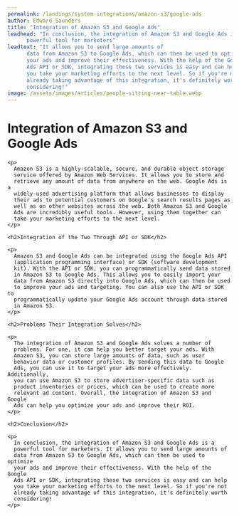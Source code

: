 ```yaml
---
permalink: /landings/system-integrations/amazon-s3/google-ads
author: Edward Saunders
title: "Integration of Amazon S3 and Google Ads"
leadhead: "In conclusion, the integration of Amazon S3 and Google Ads is a
      powerful tool for marketers"
leadtext: "It allows you to send large amounts of
      data from Amazon S3 to Google Ads, which can then be used to optimize
      your ads and improve their effectiveness. With the help of the Google
      Ads API or SDK, integrating these two services is easy and can help
      you take your marketing efforts to the next level. So if you're not
      already taking advantage of this integration, it's definitely worth
      considering!"
image: /assets/images/articles/people-sitting-near-table.webp
---
```

<div class="arttext">    <h1>Integration of Amazon S3 and Google Ads</h1>

    <p>
      Amazon S3 is a highly-scalable, secure, and durable object storage
      service offered by Amazon Web Services. It allows you to store and
      retrieve any amount of data from anywhere on the web. Google Ads is a
      widely-used advertising platform that allows businesses to display
      their ads to potential customers on Google's search results pages as
      well as on other websites across the web. Both Amazon S3 and Google
      Ads are incredibly useful tools. However, using them together can
      take your marketing efforts to the next level.
    </p>

    <h2>Integration of the Two Through API or SDK</h2>

    <p>
      Amazon S3 and Google Ads can be integrated using the Google Ads API
      (application programming interface) or SDK (software development
      kit). With the API or SDK, you can programmatically send data stored
      in Amazon S3 to Google Ads. This allows you to easily import your
      data from Amazon S3 directly into Google Ads, which can then be used
      to improve your ads and targeting. You can also use the API or SDK to
      programmatically update your Google Ads account through data stored
      in Amazon S3.
    </p>

    <h2>Problems Their Integration Solves</h2>

    <p>
      The integration of Amazon S3 and Google Ads solves a number of
      problems. For one, it can help you better target your ads. With
      Amazon S3, you can store large amounts of data, such as user
      behavior data or customer profiles. By sending this data to Google
      Ads, you can use it to target your ads more effectively. Additionally,
      you can use Amazon S3 to store advertiser-specific data such as
      product inventories or prices, which can be used to create more
      relevant ad content. Overall, the integration of Amazon S3 and Google
      Ads can help you optimize your ads and improve their ROI.
    </p>

    <h2>Conclusion</h2>

    <p>
      In conclusion, the integration of Amazon S3 and Google Ads is a
      powerful tool for marketers. It allows you to send large amounts of
      data from Amazon S3 to Google Ads, which can then be used to optimize
      your ads and improve their effectiveness. With the help of the Google
      Ads API or SDK, integrating these two services is easy and can help
      you take your marketing efforts to the next level. So if you're not
      already taking advantage of this integration, it's definitely worth
      considering!
    </p>
</div>